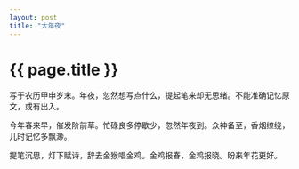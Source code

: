 ```yaml
---
layout: post
title: "大年夜"
---
```


# {{ page.title }}

写于农历甲申岁末。年夜，忽然想写点什么，提起笔来却无思绪。不能准确记忆原文，或有出入。


今年春来早，催发阶前草。忙碌良多停歇少，忽然年夜到。众神备至，香烟缭绕，儿时记忆多飘渺。

提笔沉思，灯下赋诗，辞去金猴唱金鸡。金鸡报春，金鸡报晓。盼来年花更好。
